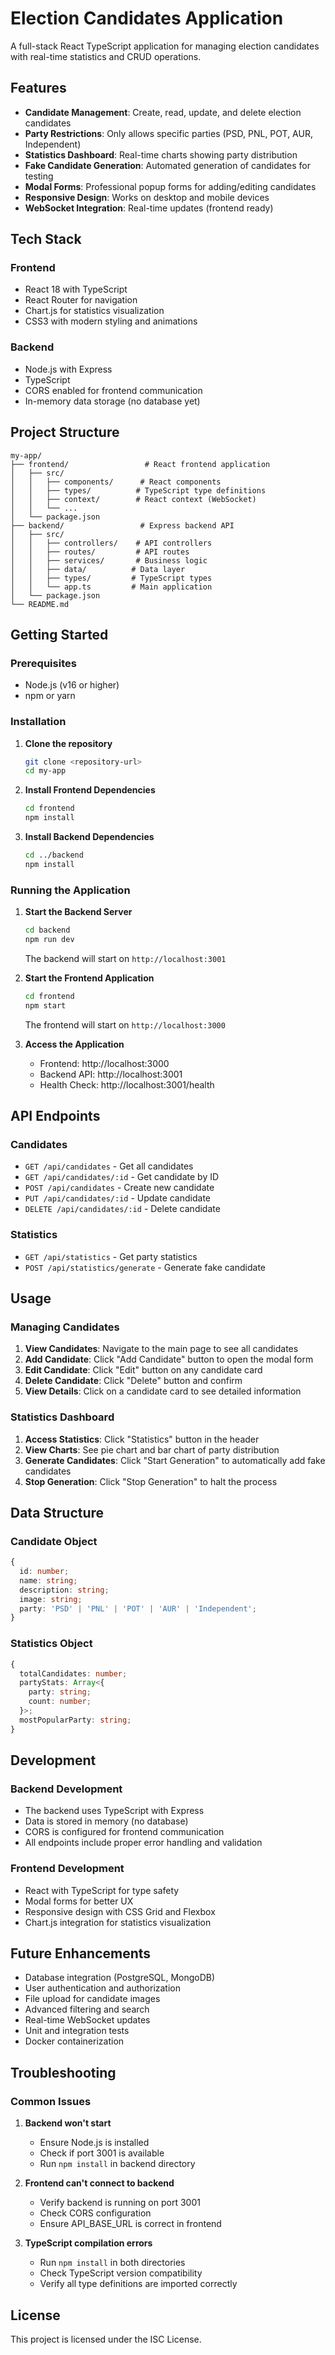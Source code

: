 # Election Candidates Application

A full-stack React TypeScript application for managing election candidates with real-time statistics and CRUD operations.

## Features

- **Candidate Management**: Create, read, update, and delete election candidates
- **Party Restrictions**: Only allows specific parties (PSD, PNL, POT, AUR, Independent)
- **Statistics Dashboard**: Real-time charts showing party distribution
- **Fake Candidate Generation**: Automated generation of candidates for testing
- **Modal Forms**: Professional popup forms for adding/editing candidates
- **Responsive Design**: Works on desktop and mobile devices
- **WebSocket Integration**: Real-time updates (frontend ready)

## Tech Stack

### Frontend
- React 18 with TypeScript
- React Router for navigation
- Chart.js for statistics visualization
- CSS3 with modern styling and animations

### Backend
- Node.js with Express
- TypeScript
- CORS enabled for frontend communication
- In-memory data storage (no database yet)

## Project Structure

```
my-app/
├── frontend/                 # React frontend application
│   ├── src/
│   │   ├── components/      # React components
│   │   ├── types/          # TypeScript type definitions
│   │   ├── context/        # React context (WebSocket)
│   │   └── ...
│   └── package.json
├── backend/                 # Express backend API
│   ├── src/
│   │   ├── controllers/    # API controllers
│   │   ├── routes/         # API routes
│   │   ├── services/       # Business logic
│   │   ├── data/          # Data layer
│   │   ├── types/         # TypeScript types
│   │   └── app.ts         # Main application
│   └── package.json
└── README.md
```

## Getting Started

### Prerequisites
- Node.js (v16 or higher)
- npm or yarn

### Installation

1. **Clone the repository**
   ```bash
   git clone <repository-url>
   cd my-app
   ```

2. **Install Frontend Dependencies**
   ```bash
   cd frontend
   npm install
   ```

3. **Install Backend Dependencies**
   ```bash
   cd ../backend
   npm install
   ```

### Running the Application

1. **Start the Backend Server**
   ```bash
   cd backend
   npm run dev
   ```
   The backend will start on `http://localhost:3001`

2. **Start the Frontend Application**
   ```bash
   cd frontend
   npm start
   ```
   The frontend will start on `http://localhost:3000`

3. **Access the Application**
   - Frontend: http://localhost:3000
   - Backend API: http://localhost:3001
   - Health Check: http://localhost:3001/health

## API Endpoints

### Candidates
- `GET /api/candidates` - Get all candidates
- `GET /api/candidates/:id` - Get candidate by ID
- `POST /api/candidates` - Create new candidate
- `PUT /api/candidates/:id` - Update candidate
- `DELETE /api/candidates/:id` - Delete candidate

### Statistics
- `GET /api/statistics` - Get party statistics
- `POST /api/statistics/generate` - Generate fake candidate

## Usage

### Managing Candidates
1. **View Candidates**: Navigate to the main page to see all candidates
2. **Add Candidate**: Click "Add Candidate" button to open the modal form
3. **Edit Candidate**: Click "Edit" button on any candidate card
4. **Delete Candidate**: Click "Delete" button and confirm
5. **View Details**: Click on a candidate card to see detailed information

### Statistics Dashboard
1. **Access Statistics**: Click "Statistics" button in the header
2. **View Charts**: See pie chart and bar chart of party distribution
3. **Generate Candidates**: Click "Start Generation" to automatically add fake candidates
4. **Stop Generation**: Click "Stop Generation" to halt the process

## Data Structure

### Candidate Object
```typescript
{
  id: number;
  name: string;
  description: string;
  image: string;
  party: 'PSD' | 'PNL' | 'POT' | 'AUR' | 'Independent';
}
```

### Statistics Object
```typescript
{
  totalCandidates: number;
  partyStats: Array<{
    party: string;
    count: number;
  }>;
  mostPopularParty: string;
}
```

## Development

### Backend Development
- The backend uses TypeScript with Express
- Data is stored in memory (no database)
- CORS is configured for frontend communication
- All endpoints include proper error handling and validation

### Frontend Development
- React with TypeScript for type safety
- Modal forms for better UX
- Responsive design with CSS Grid and Flexbox
- Chart.js integration for statistics visualization

## Future Enhancements

- Database integration (PostgreSQL, MongoDB)
- User authentication and authorization
- File upload for candidate images
- Advanced filtering and search
- Real-time WebSocket updates
- Unit and integration tests
- Docker containerization

## Troubleshooting

### Common Issues

1. **Backend won't start**
   - Ensure Node.js is installed
   - Check if port 3001 is available
   - Run `npm install` in backend directory

2. **Frontend can't connect to backend**
   - Verify backend is running on port 3001
   - Check CORS configuration
   - Ensure API_BASE_URL is correct in frontend

3. **TypeScript compilation errors**
   - Run `npm install` in both directories
   - Check TypeScript version compatibility
   - Verify all type definitions are imported correctly

## License

This project is licensed under the ISC License. 